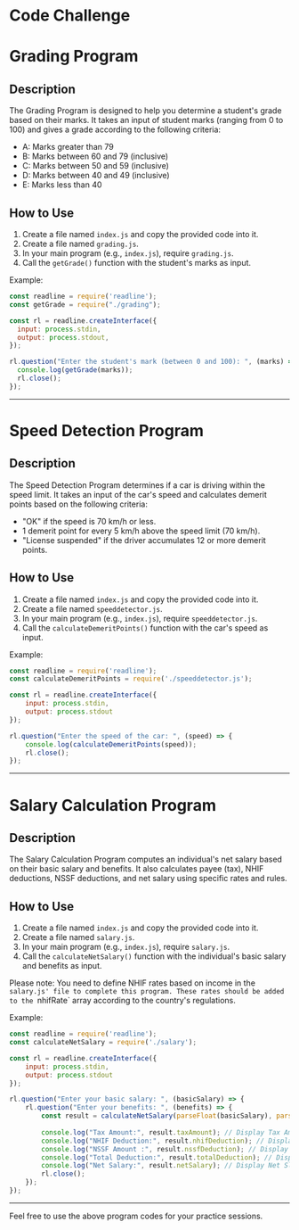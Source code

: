 # Code Challenge



# Grading Program

## Description
The Grading Program is designed to help you determine a student's grade based on their marks. It takes an input of student marks (ranging from 0 to 100) and gives a grade according to the following criteria:
- A: Marks greater than 79
- B: Marks between 60 and 79 (inclusive)
- C: Marks between 50 and 59 (inclusive)
- D: Marks between 40 and 49 (inclusive)
- E: Marks less than 40

## How to Use
1. Create a file named `index.js` and copy the provided code into it.
2. Create a file named `grading.js`.
3. In your main program (e.g., `index.js`), require `grading.js`.
4. Call the `getGrade()` function with the student's marks as input.

Example:
```javascript
const readline = require('readline');
const getGrade = require("./grading");

const rl = readline.createInterface({
  input: process.stdin,
  output: process.stdout,
});

rl.question("Enter the student's mark (between 0 and 100): ", (marks) => {
  console.log(getGrade(marks));
  rl.close();
});
```

---

# Speed Detection Program

## Description
The Speed Detection Program determines if a car is driving within the speed limit. It takes an input of the car's speed and calculates demerit points based on the following criteria:
- "OK" if the speed is 70 km/h or less.
- 1 demerit point for every 5 km/h above the speed limit (70 km/h).
- "License suspended" if the driver accumulates 12 or more demerit points.

## How to Use
1. Create a file named `index.js` and copy the provided code into it.
2. Create a file named `speeddetector.js`.
3. In your main program (e.g., `index.js`), require `speeddetector.js`.
4. Call the `calculateDemeritPoints()` function with the car's speed as input.

Example:
```javascript
const readline = require('readline');
const calculateDemeritPoints = require('./speeddetector.js');

const rl = readline.createInterface({
    input: process.stdin,
    output: process.stdout
});

rl.question("Enter the speed of the car: ", (speed) => {
    console.log(calculateDemeritPoints(speed));
    rl.close();
});
```

---

# Salary Calculation Program

## Description
The Salary Calculation Program computes an individual's net salary based on their basic salary and benefits. It also calculates payee (tax), NHIF deductions, NSSF deductions, and net salary using specific rates and rules.

## How to Use
1. Create a file named `index.js` and copy the provided code into it.
2. Create a file named `salary.js`.
3. In your main program (e.g., `index.js`), require `salary.js`.
4. Call the `calculateNetSalary()` function with the individual's basic salary and benefits as input.

Please note: You need to define NHIF rates based on income in the `salary.js' file to complete this program. These rates should be added to the `nhifRate` array according to the country's regulations.

Example:
```javascript
const readline = require('readline');
const calculateNetSalary = require('./salary');

const rl = readline.createInterface({
    input: process.stdin,
    output: process.stdout
});

rl.question("Enter your basic salary: ", (basicSalary) => {
    rl.question("Enter your benefits: ", (benefits) => {
        const result = calculateNetSalary(parseFloat(basicSalary), parseFloat(benefits));
        
        console.log("Tax Amount:", result.taxAmount); // Display Tax Amount
        console.log("NHIF Deduction:", result.nhifDeduction); // Display NHIF Deduction
        console.log("NSSF Amount :", result.nssfDeduction); // Display NSSF Amount
        console.log("Total Deduction:", result.totalDeduction); // Display total deduction
        console.log("Net Salary:", result.netSalary); // Display Net Slary
        rl.close();
    });
});

```

---

Feel free to use the above program codes for your practice sessions.
